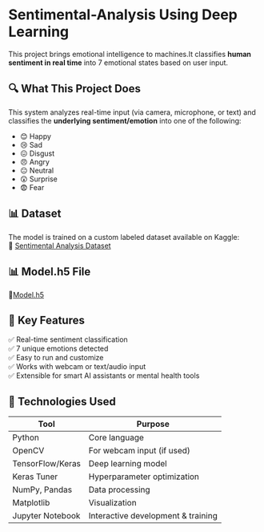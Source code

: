 # Sentimental-Analysis Using Deep Learning

This project brings emotional intelligence to machines.It classifies **human sentiment in real time** into 7 emotional states based on user input.


## 🔍 What This Project Does

This system analyzes real-time input (via camera, microphone, or text) and classifies the **underlying sentiment/emotion** into one of the following:

- 😊 Happy  
- 😢 Sad  
- 😖 Disgust  
- 😠 Angry  
- 😐 Neutral  
- 😲 Surprise  
- 😨 Fear

## 📊 Dataset

The model is trained on a custom labeled dataset available on Kaggle:  
📂 [Sentimental Analysis Dataset](https://www.kaggle.com/datasets/mohanarengans/sentimental-analysis)

## 📊 Model.h5 File

📂[Model.h5](https://drive.google.com/file/d/1qRH6sIYtEdQTnfoRIzvjAsjtvu1PIFMW/view?usp=drive_link)


## 🌟 Key Features

✅ Real-time sentiment classification  
✅ 7 unique emotions detected  
✅ Easy to run and customize  
✅ Works with webcam or text/audio input  
✅ Extensible for smart AI assistants or mental health tools

## 🧰 Technologies Used

| Tool            | Purpose                               |
|-----------------|----------------------------------------|
| Python          | Core language                          |
| OpenCV          | For webcam input (if used)             |
| TensorFlow/Keras| Deep learning model                    |
| Keras Tuner     | Hyperparameter optimization            |
| NumPy, Pandas   | Data processing                        |
| Matplotlib      | Visualization                          |
| Jupyter Notebook| Interactive development & training     |
